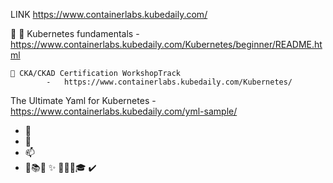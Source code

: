 
LINK https://www.containerlabs.kubedaily.com/

👋
    👀  Kubernetes fundamentals 
            -   https://www.containerlabs.kubedaily.com/Kubernetes/beginner/README.html
            
    👀 CKA/CKAD Certification WorkshopTrack 
            -   https://www.containerlabs.kubedaily.com/Kubernetes/

The Ultimate Yaml for Kubernetes
            -   https://www.containerlabs.kubedaily.com/yml-sample/
- 🌱 
- 💞️ 
- 📫 
- 💎📚✨  ✨ 👨‍🏫🔥🎓 ✔️